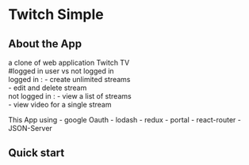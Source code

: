 # Twitch Simple

## About the App 
 a clone of web application Twitch TV   
 #logged in user vs not logged in  
 logged in : 
            - create unlimited streams  
            - edit and delete stream  
 not logged in : 
            - view a list of streams  
            - view video for a single stream  


This App using
      -  google Oauth
      -  lodash
      -  redux
      -  portal
      -  react-router
      -  JSON-Server 

##   Quick start


